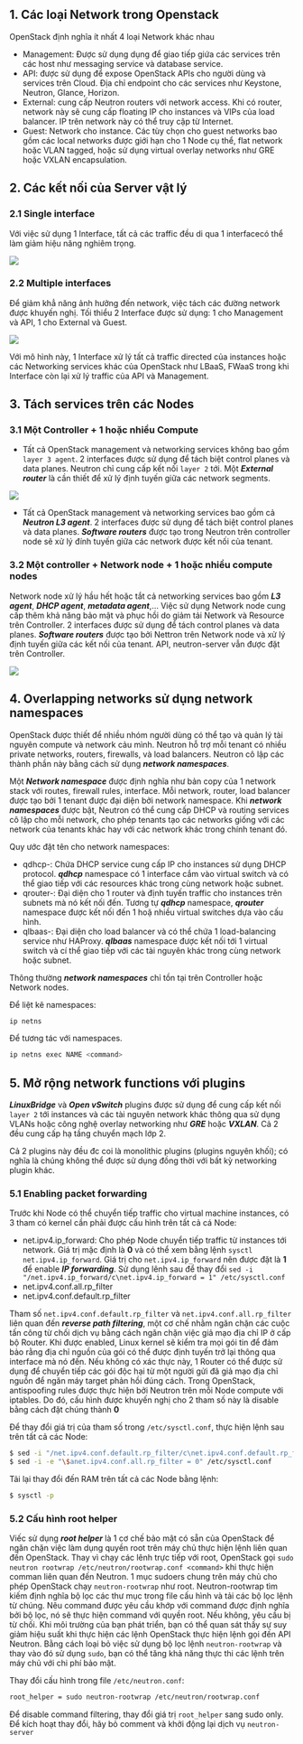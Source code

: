## 1. Các loại Network trong Openstack
OpenStack định nghĩa ít nhất 4 loại Network khác nhau
- Management: Được sử dụng dụng để giao tiếp giứa các services trên các host như messaging service và database service. 
- API: được sử dụng để expose OpenStack APIs cho người dùng và services trên Cloud. Địa chỉ endpoint cho các services như Keystone, Neutron, Glance, Horizon.
- External: cung cấp Neutron routers với network access. Khi có router, network này sẽ cung cấp floating IP cho instances và VIPs của load balancer. IP trên network này có thể truy cập từ Internet.
- Guest: Network cho instance. Các tùy chọn cho guest networks bao gồm các local networks được giới hạn cho 1 Node cụ thể, flat network hoặc VLAN tagged, hoặc sử dụng virtual overlay networks như GRE hoặc VXLAN encapsulation.

## 2. Các kết nối của Server vật lý

### 2.1 Single interface

Với việc sử dụng 1 Interface, tất cả các traffic đều di qua 1 interfacecó thể làm giảm hiệu năng nghiêm trọng.

<img src=https://i.imgur.com/0UveJtC.png>

### 2.2 Multiple interfaces

Để giảm khẳ năng ảnh hưởng đến network, việc tách các đường network được khuyến nghị. Tối thiểu 2 Interface được sử dụng: 1 cho Management và API, 1 cho External và Guest.

<img src=https://i.imgur.com/0CmLQjo.png>

Với mô hình này, 1 Interface xử lý tất cả traffic directed của instances hoặc các Networking services khác của OpenStack như LBaaS, FWaaS trong khi Interface còn lại xử lý traffic của API và  Management.

## 3. Tách services trên các Nodes

### 3.1 Một Controller + 1 hoặc nhiều Compute

- Tất cả OpenStack management và networking services không bao gồm `layer 3 agent`. 2 interfaces được sử dụng để tách biệt control planes và data planes. Neutron chỉ cung cấp kết nối `layer 2` tới. Một ***External router*** là cần thiết để xử lý định tuyến giữa các network segments.

<img src=https://i.imgur.com/4cA8luq.png>

- Tất cả OpenStack management và networking services bao gồm cả ***Neutron L3 agent***. 2 interfaces được sử dụng để tách biệt control planes và data planes. ***Software routers*** được tạo trong Neutron trên controller node sẽ xử lý đính tuyến giữa các network được kết nối của tenant.

### 3.2 Một controller + Network node + 1 hoặc nhiều compute nodes

Network node xử lý hầu hết hoặc tắt cả networking services bao gồm ***L3 agent***, ***DHCP agent***, ***metadata agent***,... Việc sử dụng Network node cung cấp thêm khả năng bảo mật và phục hồi do giảm tải Network và Resource trên Controller. 2 interfaces được sử dụng để tách control planes và data planes. ***Software routers*** được tạo bởi Nettron trên Network node và xử lý định tuyến giữa các kết nối của tenant. API, neutron-server vẫn được đặt trên Controller.

<img src=https://i.imgur.com/5gYquSX.png>

## 4. Overlapping networks sử dụng network namespaces

OpenStack được thiết để nhiều nhóm người dùng có thể tạo và quản lý tài nguyên compute và network cảu mình. Neutron hỗ trợ mỗi tenant có nhiều private networks, routers, firewalls, và load balancers. Neutron cô lập các thành phần này bằng cách sử dụng ***network namespaces***.

Một ***Network namespace*** được định nghĩa như bản copy của 1 network stack với routes, firewall rules, interface. Mỗi network, router, load balancer được tạo bởi 1 tenant được đại diện bởi network namespace. Khi ***network namespaces*** được bật, Neutron có thể cung cấp DHCP và routing services cô lập cho mỗi network, cho phép tenants tạo các networks
giống với các network của tenants khác hay với các network khác trong chính tenant đó.

Quy ước đặt tên cho network namespaces:
- qdhcp-<network UUID>: Chứa DHCP service cung cấp IP cho instances sử dụng DHCP protocol. ***qdhcp*** namespace có 1 interface cắm vào virtual switch và có thể giao tiếp với các resources khác trong cùng network hoặc subnet.
- qrouter-<router UUID>: Đại diện cho 1 router và định tuyến traffic cho instances trên subnets mà nó kết nối đến. Tương tự ***qdhcp*** namespace, ***qrouter*** namespace
được kết nối đến 1 hoặ nhiều virtual switches dựa vào cấu hình.
- qlbaas-<load balancer UUID>: Đại diện cho load balancer và có thể chứa 1 load-balancing service như HAProxy. ***qlbaas*** namespace được kết nối tới 1 virtual switch và cí thể giao tiếp với các tài nguyên khác trong cùng network hoặc subnet.


Thông thường ***network namespaces*** chỉ tồn tại trên Controller hoặc Network nodes. 

Để liệt kê namespaces:
```sh
ip netns
```
Để tương tác với namespaces.
```sh
ip netns exec NAME <command>
```

## 5. Mở rộng network functions với plugins

***LinuxBridge*** và ***Open vSwitch*** plugins được sử dụng để cung cấp kết nối `layer 2` tới instances và các tài nguyên network khác thông qua sử dụng VLANs hoặc công nghệ overlay networking như ***GRE*** hoặc ***VXLAN***. Cả 2 đều cung cấp hạ tầng chuyển mạch lớp 2.

Cả 2 plugins này đều đc coi là monolithic plugins (plugins nguyên khối); có nghĩa là chúng không thể được sử dụng đồng thời với bất kỳ networking plugin khác.

### 5.1 Enabling packet forwarding

Trước khi Node có thể chuyển tiếp traffic cho virtual machine instances, có 3 tham có kernel cần phải được cấu hình trên tất cả cá Node:
- net.ipv4.ip_forward: Cho phép Node chuyển tiếp traffic từ instances tới network. Giá trị mặc định là **0** và có thể xem bằng lệnh `sysctl net.ipv4.ip_forward`. Giá trị cho `net.ipv4.ip_forward` nên được đặt là **1** để enable ***IP forwarding***. Sử dụng lênh sau để thay đổi `sed -i "/net.ipv4.ip_forward/c\net.ipv4.ip_forward = 1" /etc/sysctl.conf`
- net.ipv4.conf.all.rp_filter
- net.ipv4.conf.default.rp_filter

Tham số `net.ipv4.conf.default.rp_filter` và `net.ipv4.conf.all.rp_filter` liên quan đến ***reverse path filtering***, một cơ chế nhằm ngăn chặn các cuộc tấn công từ chối dịch vụ bằng cách ngăn chặn việc giả mạo địa chỉ IP ở cấp bộ Router. Khi được enabled, Linux kernel sẽ kiểm tra mọi gói tin để đảm bảo rằng địa chỉ nguồn của gói có thể được định tuyến trở lại thông qua interface mà nó đến. Nếu không có xác thực này, 1 Router có thể được sử dụng để chuyển tiếp các gói độc hại từ một người gửi đã giả mạo địa chỉ nguồn để ngăn máy target phản hồi đúng cách. Trong OpenStack, antispoofing rules được thực hiện bởi Neutron trên mỗi Node compute với iptables. Do đó, cấu hình được khuyến nghị cho 2 tham số này là disable bằng cách đặt chúng thành **0**

Để thay đổi giá trị của tham số trong `/etc/sysctl.conf`, thực hiện lệnh sau trên tất cả các Node:
```sh
$ sed -i "/net.ipv4.conf.default.rp_filter/c\net.ipv4.conf.default.rp_filter = 0" /etc/sysctl.conf
$ sed -i -e "\$anet.ipv4.conf.all.rp_filter = 0" /etc/sysctl.conf
```
Tải lại thay đổi đến RAM trên tất cả các Node bằng lệnh:
```sh
$ sysctl -p
```
### 5.2 Cấu hình root helper

Viếc sử dụng ***root helper*** là 1 cơ chế bảo mật có sẵn của OpenStack để ngăn chặn việc làm dụng quyền root trên máy chủ thực hiện lệnh liên quan đến OpenStack. Thay vì chạy các lênh trực tiếp với root, OpenStack gọi `sudo neutron rootwrap /etc/neutron/rootwrap.conf <command>` khi thực hiện comman liên quan đến Neutron. 1 mục sudoers chung trên máy chủ cho phép OpenStack chạy `neutron-rootwrap` như root. Neutron-rootwrap tìm kiếm định nghĩa bộ lọc các thư mục trong file cấu hình và tải các bộ lọc lệnh từ chúng. Nêu command được yêu cầu khớp với command được định nghĩa bởi bộ lọc, nó sẽ thực hiện command với quyền root. Nếu không, yêu cầu bị từ chối. Khi môi trường của bạn phát triển, bạn có thể quan sát thấy sự suy giảm hiệu suất khi thực hiện các lệnh OpenStack thực hiện lệnh gọi đến API Neutron. Bằng cách loại bỏ việc sử dụng bộ lọc lệnh `neutron-rootwrap` và thay vào đó sử dụng `sudo`, bạn có thể tăng khả năng thực thi các lệnh trên máy chủ với chi phí bảo mật.

Thay đổi cấu hình trong file `/etc/neutron.conf`:
```sh
root_helper = sudo neutron-rootwrap /etc/neutron/rootwrap.conf
```

Để disable command filtering, thay đổi giá trị `root_helper` sang sudo only. Để kích hoạt thay đổi, hãy bỏ comment và khởi động lại dịch vụ `neutron-server`
